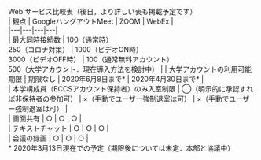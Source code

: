 


Web サービス比較表（後日，より詳しい表も掲載予定です）  
|  観点  |  GoogleハングアウトMeet  |  ZOOM  |  WebEx  |  
|---|---|---|---|  
|  最大同時接続数  |  100（通常時）<br>250（コロナ対策）  |    1000（ビデオON時）<br>3000（ビデオOFF時）  |  100（通常無料アカウント）<br>500（大学アカウント．現在導入方法を検討中）  |
|  大学アカウントの利用可能期限  |  期限なし  |  2020年6月8日まで\*  |  2020年4月30日まで\*  |  
|  本学構成員（ECCSアカウント保持者）のみ入室制限  |  ◯（明示的に承認すれば非保持者の参加可）  |  ×（手動でユーザー強制退室は可）  |  ×（手動でユーザー強制退室は可）  |  
|  画面共有  |  ○  |  ○  |  ○  |  
|  テキストチャット  |  ○  |  ○  |  ○  |  
|  会議の録画  |  ○  |  ○  |  ○  |  
\* 2020年3月13日現在での予定（期限後については未定．本部と協議中）
  
